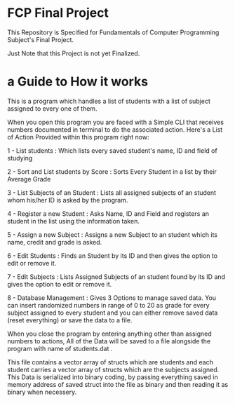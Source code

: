 # FCP Final Project
This Repository is Specified for Fundamentals of Computer Programming Subject's Final Project.


Just Note that this Project is not yet Finalized.

# a Guide to How it works
This is a program which handles a list of students with a list of subject assigned to every one of them.


When you open this program you are faced with a Simple CLI that receives numbers documented in terminal to do the associated action.
Here's a List of Action Provided within this program right now:


1 - List students : 
Which lists every saved student's name, ID and field of studying


2 - Sort and List students by Score : 
Sorts Every Student in a list by their Average Grade


3 - List Subjects of an Student : 
Lists all assigned subjects of an student whom his/her ID is asked by the program.


4 - Register a new Student : 
Asks Name, ID and Field and registers an student in the list using the information taken.


5 - Assign a new Subject : 
Assigns a new Subject to an student which its name, credit and grade is asked.


6 - Edit Students : 
Finds an Student by its ID and then gives the option to edit or remove it.


7 - Edit Subjects : 
Lists Assigned Subjects of an student found by its ID and gives the option to edit or remove  it.


8 - Database Management :
Gives 3 Options to manage saved data. You can insert randomized numbers in range of 0 to 20 as grade for every subject assigned to every student and you can either remove saved data (reset everything) or save the data to a file.


When you close the program by entering anything other than assigned numbers to actions, All of the Data will be saved to a file alongside the program with name of students.dat .


This file contains a vector array of structs which are students and each student carries a vector array of structs which are the subjects assigned. This Data is serialized into binary coding, by passing everything saved in memory address of saved struct into the file as binary and then reading it as binary when necessery.
